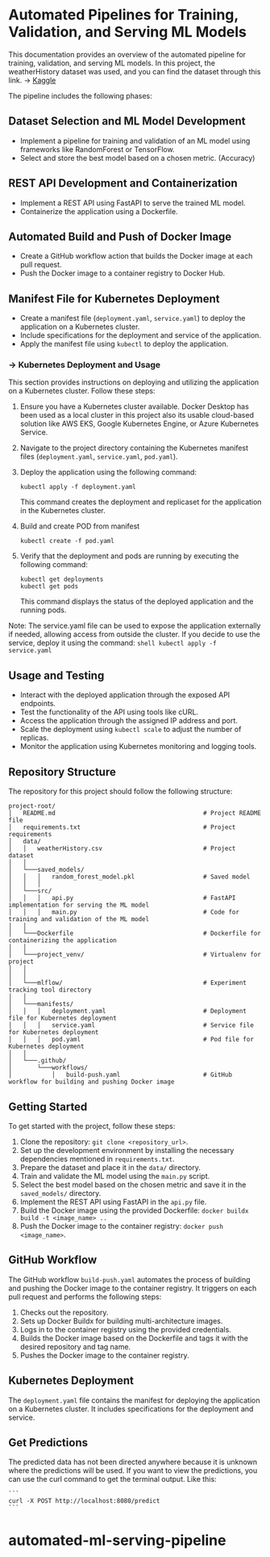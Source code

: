 # Automated Pipelines for Training, Validation, and Serving ML Models

This documentation provides an overview of the automated pipeline for training, validation, and serving ML models. In this project, the weatherHistory dataset was used, and you can find the dataset through this link. -> [Kaggle](https://www.kaggle.com/datasets/muthuj7/weather-dataset)

The pipeline includes the following phases:

## Dataset Selection and ML Model Development
- Implement a pipeline for training and validation of an ML model using frameworks like RandomForest or TensorFlow.
- Select and store the best model based on a chosen metric. (Accuracy)

## REST API Development and Containerization
- Implement a REST API using FastAPI to serve the trained ML model.
- Containerize the application using a Dockerfile.

## Automated Build and Push of Docker Image
- Create a GitHub workflow action that builds the Docker image at each pull request.
- Push the Docker image to a container registry to Docker Hub.

## Manifest File for Kubernetes Deployment
- Create a manifest file (`deployment.yaml`, `service.yaml`) to deploy the application on a Kubernetes cluster.
- Include specifications for the deployment and service of the application.
- Apply the manifest file using `kubectl` to deploy the application.


### -> Kubernetes Deployment and Usage

This section provides instructions on deploying and utilizing the application on a Kubernetes cluster. Follow these steps:

1. Ensure you have a Kubernetes cluster available. Docker Desktop has been used as a local cluster in this project also its usable cloud-based solution like AWS EKS, Google Kubernetes Engine, or Azure Kubernetes Service.

2. Navigate to the project directory containing the Kubernetes manifest files (`deployment.yaml`, `service.yaml`, `pod.yaml`).

3. Deploy the application using the following command:

   ```shell
   kubectl apply -f deployment.yaml
   ```
   This command creates the deployment and replicaset for the application in the Kubernetes cluster.

4. Build and create POD from manifest
    ```
    kubectl create -f pod.yaml
    ```

5. Verify that the deployment and pods are running by executing the following command:
    
    ```
    kubectl get deployments
    kubectl get pods
    ```
    This command displays the status of the deployed application and the running pods.


Note: The service.yaml file can be used to expose the application externally if needed, allowing access from outside the cluster. If you decide to use the service, deploy it using the command:
    ```shell
    kubectl apply -f service.yaml
    ```

## Usage and Testing
- Interact with the deployed application through the exposed API endpoints.
- Test the functionality of the API using tools like cURL. 
- Access the application through the assigned IP address and port.
- Scale the deployment using `kubectl scale` to adjust the number of replicas.
- Monitor the application using Kubernetes monitoring and logging tools.

## Repository Structure
The repository for this project should follow the following structure:

```
project-root/
│   README.md                                         # Project README file
│   requirements.txt                                  # Project requirements 
│   data/   
│   │   weatherHistory.csv                            # Project dataset
│   │
│   └───saved_models/
│   │   │   random_forest_model.pkl                   # Saved model
│   │   │
│   └───src/
│   │   │   api.py                                    # FastAPI implementation for serving the ML model
│   │   │   main.py                                   # Code for training and validation of the ML model
│   │
│   └───Dockerfile                                    # Dockerfile for containerizing the application
│   │
│   └───project_venv/                                 # Virtualenv for project
│   │
│   │
│   └───mlflow/                                       # Experiment tracking tool directory
│   │
│   └───manifests/
│   │   │   deployment.yaml                           # Deployment file for Kubernetes deployment
│   │   │   service.yaml                              # Service file for Kubernetes deployment
│   │   │   pod.yaml                                  # Pod file for Kubernetes deployment
│   │
│   └───.github/
│       └───workflows/
│           │   build-push.yaml                       # GitHub workflow for building and pushing Docker image

```


## Getting Started
To get started with the project, follow these steps:

1. Clone the repository: `git clone <repository_url>`.
2. Set up the development environment by installing the necessary dependencies mentioned in `requirements.txt`.
3. Prepare the dataset and place it in the `data/` directory.
4. Train and validate the ML model using the `main.py` script.
5. Select the best model based on the chosen metric and save it in the `saved_models/` directory.
6. Implement the REST API using FastAPI in the `api.py` file.
7. Build the Docker image using the provided Dockerfile: `docker buildx build -t <image_name> ..`
8. Push the Docker image to the container registry: `docker push <image_name>`.

## GitHub Workflow
The GitHub workflow `build-push.yaml` automates the process of building and pushing the Docker image to the container registry. It triggers on each pull request and performs the following steps:

1. Checks out the repository.
2. Sets up Docker Buildx for building multi-architecture images.
3. Logs in to the container registry using the provided credentials.
4. Builds the Docker image based on the Dockerfile and tags it with the desired repository and tag name.
5. Pushes the Docker image to the container registry.

## Kubernetes Deployment
The `deployment.yaml` file contains the manifest for deploying the application on a Kubernetes cluster. It includes specifications for the deployment and service.

## Get Predictions
 The predicted data has not been directed anywhere because it is unknown where the predictions will be used. If you want to view the predictions, you can use the curl command to get the terminal output. Like this: 

    ```
    curl -X POST http://localhost:8080/predict
    ```
 # automated-ml-serving-pipeline
